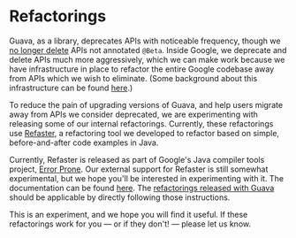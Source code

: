 # Refactorings


Guava, as a library, deprecates APIs with noticeable frequency, though we [no
longer delete] APIs not annotated `@Beta`. Inside Google, we deprecate and
delete APIs much more aggressively, which we can make work because we have
infrastructure in place to refactor the entire Google codebase away from APIs
which we wish to eliminate. (Some background about this infrastructure can be
found [here][monolithic].)

To reduce the pain of upgrading versions of Guava, and help users migrate away
from APIs we consider deprecated, we are experimenting with releasing some of
our internal refactorings. Currently, these refactorings use
[Refaster][refaster], a refactoring tool we developed to refactor based on
simple, before-and-after code examples in Java.

Currently, Refaster is released as part of Google's Java compiler tools project,
[Error Prone]. Our external support for
Refaster is still somewhat experimental, but we hope you'll be interested in
experimenting with it. The documentation can be found [here][refaster-docs]. The
[refactorings released with Guava][refactorings] should be applicable by
directly following those instructions.

This is an experiment, and we hope you will find it useful. If these
refactorings work for you — or if they don't! — please let us know.

[monolithic]: https://cacm.acm.org/magazines/2016/7/204032-why-google-stores-billions-of-lines-of-code-in-a-single-repository/fulltext
[refaster]: https://research.google.com/pubs/archive/41876.pdf
[refaster-docs]: https://errorprone.info/docs/refaster
[refactorings]: https://github.com/google/guava/tree/master/refactorings
[no longer delete]: https://groups.google.com/forum/?utm_medium=email&utm_source=footer#!msg/guava-discuss/rX-QXo-67ZU/gLEvfV4CAwAJ
[Error Prone]: https://github.com/google/error-prone
